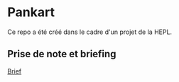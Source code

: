 # Pankart

Ce repo a été créé dans le cadre d'un projet de la HEPL.

## Prise de note et briefing



<a href="brief.pdf">Brief</a>